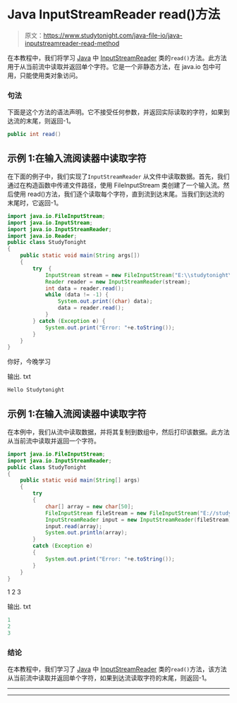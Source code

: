 # Java InputStreamReader read()方法

> 原文：<https://www.studytonight.com/java-file-io/java-inputstreamreader-read-method>

在本教程中，我们将学习 [Java](https://www.studytonight.com/java/) 中 [InputStreamReader](https://www.studytonight.com/java-file-io/java-inputstreamreader) 类的`read()`方法。此方法用于从当前流中读取并返回单个字符。它是一个非静态方法，在 java.io 包中可用，只能使用类对象访问。

### 句法

下面是这个方法的语法声明。它不接受任何参数，并返回实际读取的字符，如果到达流的末尾，则返回-1。

```java
public int read()
```

## 示例 1:在输入流阅读器中读取字符

在下面的例子中，我们实现了`InputStreamReader` 从文件中读取数据。首先，我们通过在构造函数中传递文件路径，使用 FileInputStream 类创建了一个输入流。然后使用 read()方法，我们逐个读取每个字符，直到流到达末尾。当我们到达流的末尾时，它返回-1。

```java
import java.io.FileInputStream;
import java.io.InputStream;
import java.io.InputStreamReader;
import java.io.Reader;
public class StudyTonight 
{
	public static void main(String args[])
	{
		try  {  
			InputStream stream = new FileInputStream("E:\\studytonight\\output.txt");  
			Reader reader = new InputStreamReader(stream);  
			int data = reader.read();  
			while (data != -1) {  
				System.out.print((char) data);  
				data = reader.read();  
			}  
		} catch (Exception e) {  
			System.out.print("Error: "+e.toString());
		}  
	}
}
```

你好，今晚学习

输出. txt

```java
Hello Studytonight
```

## 示例 1:在输入流阅读器中读取字符

在本例中，我们从流中读取数据，并将其复制到数组中，然后打印该数据。此方法从当前流中读取并返回一个字符。

```java
import java.io.FileInputStream;
import java.io.InputStreamReader;
public class StudyTonight 
{
	public static void main(String[] args) 
	{		
		try
		{
			char[] array = new char[50];
			FileInputStream fileStream = new FileInputStream("E://studytonight//output.txt");
			InputStreamReader input = new InputStreamReader(fileStream);
			input.read(array); 
			System.out.println(array);
		}
		catch (Exception e)
		{
			System.out.print("Error: "+e.toString());
		}
	}
}
```

1
2
3

输出. txt

```java
1
2
3
```

### 结论

在本教程中，我们学习了 [Java](https://www.studytonight.com/java/) 中 [InputStreamReader](https://www.studytonight.com/java-file-io/java-inputstreamreader) 类的`read()`方法，该方法从当前流中读取并返回单个字符，如果到达流读取字符的末尾，则返回-1。

* * *

* * *